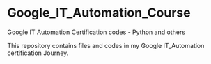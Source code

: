 # Google_IT_Automation_Course
Google IT Automation Certification codes - Python and others

This repository contains files and codes in my Google IT_Automation certification Journey.

